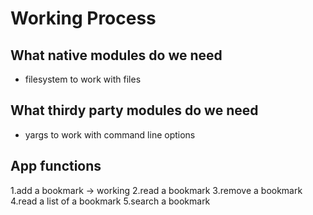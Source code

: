 Working Process
===============

What native modules do we need
-------------------------------
* filesystem to work with files

What thirdy party modules do we need
------------------------------------
* yargs to work with command line options

App functions
------------------------------------
1.add a bookmark -> working
2.read a bookmark
3.remove a bookmark
4.read a list of a bookmark
5.search a bookmark